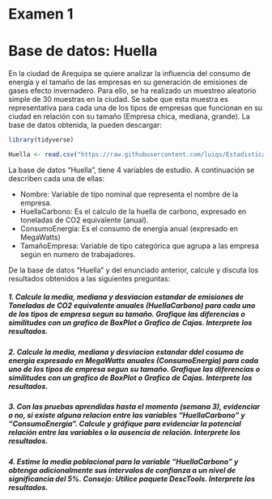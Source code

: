 Examen 1
================

# Base de datos: Huella

En la ciudad de Arequipa se quiere analizar la influencia del consumo de
energía y el tamaño de las empresas en su generación de emisiones de
gases efecto invernadero. Para ello, se ha realizado un muestreo
aleatorio simple de 30 muestras en la ciudad. Se sabe que esta muestra
es representativa para cada una de los tipos de empresas que funcionan
en su ciudad en relación con su tamaño (Empresa chica, mediana, grande).
La base de datos obtenida, la pueden descargar:

``` r
library(tidyverse)
```

``` r
Huella <- read.csv("https://raw.githubusercontent.com/luiqs/Estadistica-Aplicada/main/PDB/Huella.csv")
```

La base de datos “Huella”, tiene 4 variables de estudio. A continuación
se describen cada una de ellas:

-   Nombre: Variable de tipo nominal que representa el nombre de la
    empresa.
-   HuellaCarbono: Es el calculo de la huella de carbono, expresado en
    toneladas de CO2 equivalente (anual).
-   ConsumoEnergia: Es el consumo de energía anual (expresado en
    MegaWatts)
-   TamañoEmpresa: Variable de tipo categórica que agrupa a las empresa
    según en numero de trabajadores.

De la base de datos “Huella” y del enunciado anterior, calcule y discuta
los resultados obtenidos a las siguientes preguntas:

##### 1. Calcule la media, mediana y desviacion estandar de emisiones de Toneladas de CO2 equivalente anuales (HuellaCarbono) para cada uno de los tipos de empresa segun su tamaño. Grafique las diferencias o similitudes con un grafico de BoxPlot o Grafico de Cajas. **Interprete los resultados**.

##### 2. Calcule la media, mediana y desviacion estandar ddel cosumo de energia expresado en MegaWatts anuales (ConsumoEnergia) para cada uno de los tipos de empresa segun su tamaño. Grafique las diferencias o similitudes con un grafico de BoxPlot o Grafico de Cajas. **Interprete los resultados**.

##### 3. Con las pruebas aprendidas hasta el momento (semana 3), evidenciar o no, si existe alguna relacion entre las variables “HuellaCarbono” y “ConsumoEnergia”. Calcule y gráfique para evidenciar la potencial relación entre las variables o la ausencia de relación. **Interprete los resultados**.

##### 4. Estime la media poblacional para la variable “HuellaCarbono” y obtenga adicionalmente sus intervalos de confianza a un nivel de significancia del 5%. Consejo: Utilice paquete DescTools. **Interprete los resultados**.

